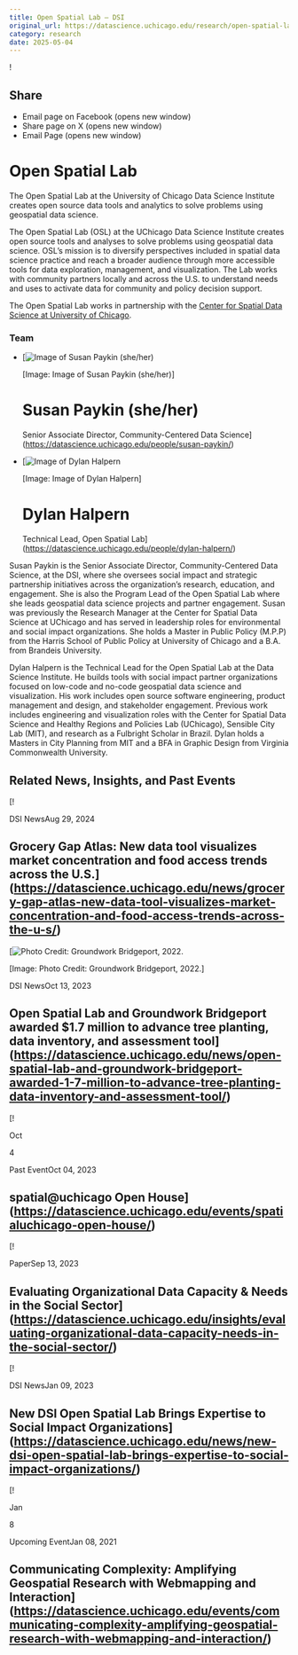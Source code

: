 ```yaml
---
title: Open Spatial Lab – DSI
original_url: https://datascience.uchicago.edu/research/open-spatial-lab
category: research
date: 2025-05-04
---
```


!

## Share

* Email page on Facebook (opens new window)
* Share page on X (opens new window)
* Email Page (opens new window)

<!-- Table-like structure detected -->

# Open Spatial Lab

The Open Spatial Lab at the University of Chicago Data Science Institute creates open source data tools and analytics to solve problems using geospatial data science.

The Open Spatial Lab (OSL) at the UChicago Data Science Institute creates open source tools and analyses to solve problems using geospatial data science. OSL’s mission is to diversify perspectives included in spatial data science practice and reach a broader audience through more accessible tools for data exploration, management, and visualization. The Lab works with community partners locally and across the U.S. to understand needs and uses to activate data for community and policy decision support.

The Open Spatial Lab works in partnership with the [Center for Spatial Data Science at University of Chicago](http://spatial.uchicago.edu).

<!-- Table-like structure detected -->

### Team

* [![Image of Susan Paykin (she/her)](https://datascience.uchicago.edu/wp-content/uploads/2023/01/susan-300x300.png)

  [Image: Image of Susan Paykin (she/her)]

  # Susan Paykin (she/her)

  Senior Associate Director, Community-Centered Data Science](https://datascience.uchicago.edu/people/susan-paykin/)
* [![Image of Dylan Halpern](https://datascience.uchicago.edu/wp-content/uploads/2021/03/dylan-300x300.png)

  [Image: Image of Dylan Halpern]

  # Dylan Halpern

  Technical Lead, Open Spatial Lab](https://datascience.uchicago.edu/people/dylan-halpern/)

<!-- Table-like structure detected -->

Susan Paykin is the Senior Associate Director, Community-Centered Data Science, at the DSI, where she oversees social impact and strategic partnership initiatives across the organization’s research, education, and engagement. She is also the Program Lead of the Open Spatial Lab where she leads geospatial data science projects and partner engagement. Susan was previously the Research Manager at the Center for Spatial Data Science at UChicago and has served in leadership roles for environmental and social impact organizations. She holds a Master in Public Policy (M.P.P) from the Harris School of Public Policy at University of Chicago and a B.A. from Brandeis University.

<!-- Table-like structure detected -->

<!-- Table-like structure detected -->

<!-- Table-like structure detected -->

<!-- Table-like structure detected -->

Dylan Halpern is the Technical Lead for the Open Spatial Lab at the Data Science Institute. He builds tools with social impact partner organizations focused on low-code and no-code geospatial data science and visualization. His work includes open source software engineering, product management and design, and stakeholder engagement. Previous work includes engineering and visualization roles with the Center for Spatial Data Science and Healthy Regions and Policies Lab (UChicago), Sensible City Lab (MIT), and research as a Fulbright Scholar in Brazil. Dylan holds a Masters in City Planning from MIT and a BFA in Graphic Design from Virginia Commonwealth University.

## Related News, Insights, and Past Events

<!-- Table-like structure detected -->

[!

DSI NewsAug 29, 2024

## Grocery Gap Atlas: New data tool visualizes market concentration and food access trends across the U.S.](https://datascience.uchicago.edu/news/grocery-gap-atlas-new-data-tool-visualizes-market-concentration-and-food-access-trends-across-the-u-s/)
[![Photo Credit: Groundwork Bridgeport, 2022.](https://datascience.uchicago.edu/wp-content/uploads/2023/10/52747246352_7f21f38cf8_o-750x500.jpg)

[Image: Photo Credit: Groundwork Bridgeport, 2022.]

DSI NewsOct 13, 2023

## Open Spatial Lab and Groundwork Bridgeport awarded $1.7 million to advance tree planting, data inventory, and assessment tool](https://datascience.uchicago.edu/news/open-spatial-lab-and-groundwork-bridgeport-awarded-1-7-million-to-advance-tree-planting-data-inventory-and-assessment-tool/)
[!

Oct

4

Past EventOct 04, 2023

## spatial@uchicago Open House](https://datascience.uchicago.edu/events/spatialuchicago-open-house/)
[!

PaperSep 13, 2023

## Evaluating Organizational Data Capacity & Needs in the Social Sector](https://datascience.uchicago.edu/insights/evaluating-organizational-data-capacity-needs-in-the-social-sector/)
[!

DSI NewsJan 09, 2023

## New DSI Open Spatial Lab Brings Expertise to Social Impact Organizations](https://datascience.uchicago.edu/news/new-dsi-open-spatial-lab-brings-expertise-to-social-impact-organizations/)
[!

Jan

8

Upcoming EventJan 08, 2021

## Communicating Complexity: Amplifying Geospatial Research with Webmapping and Interaction](https://datascience.uchicago.edu/events/communicating-complexity-amplifying-geospatial-research-with-webmapping-and-interaction/)